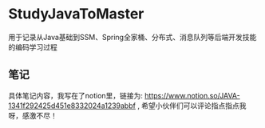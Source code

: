 # StudyJavaToMaster
用于记录从Java基础到SSM、Spring全家桶、分布式、消息队列等后端开发技能的编码学习过程
## 笔记
具体笔记内容，我写在了notion里，链接为: https://www.notion.so/JAVA-1341f292425d451e8332024a1239abbf , 希望小伙伴们可以评论指点指点我呀，感激不尽！
